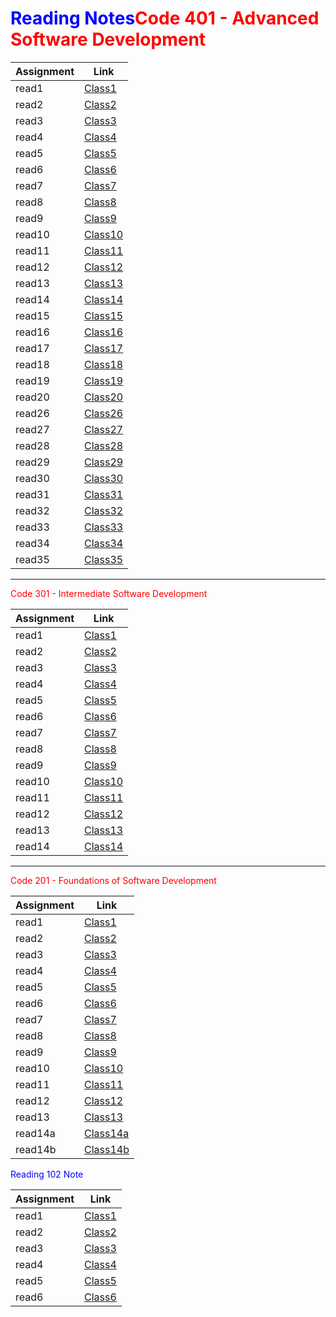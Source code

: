 
# <span style="color:Blue">Reading Notes</span><span style="color:red">Code 401 - Advanced Software Development

| Assignment      | Link |
| ----------- | ----------- |
| read1  | [Class1](401/1.md)       |
| read2  | [Class2](401/02.md)      |
| read3  | [Class3](401/03.md)      |
| read4  | [Class4](401/04.md)      |
| read5  | [Class5](401/05.md)      |
| read6  | [Class6](401/06.md)      |
| read7  | [Class7](401/07.md)      |
| read8  | [Class8](401/08.md)      |
| read9  | [Class9](401/09.md)      |
| read10 | [Class10](401/10.md)     |
| read11 | [Class11](401/11.md)     |
| read12 | [Class12](401/12.md)     |
| read13 | [Class13](401/13.md)     |
| read14 | [Class14](401/14.md)     |
| read15 | [Class15](401/15.md)     |
| read16 | [Class16](401/16.md)     |
| read17 | [Class17](401/17.md)     |
| read18 | [Class18](401/18.md)     |
| read19 | [Class19](401/19.md)     |
| read20 | [Class20](401/20.md)     |
| read26 | [Class26](401/26.md)     |
| read27 | [Class27](401/27.md)     |
| read28 | [Class28](401/28.md)     |
| read29 | [Class29](401/29.md)     |
| read30 | [Class30](401/30.md)     |
| read31 | [Class31](401/31.md)     |
| read32 | [Class32](401/32.md)     |
| read33 | [Class33](401/33.md)     |
| read34 | [Class34](401/34.md)     |
| read35 | [Class35](401/35.md)     |

------------------------------

<span style="color:red"> Code 301 - Intermediate Software Development

| Assignment      | Link |
| ----------- | ----------- |
| read1  | [Class1](301/1.md)        |
| read2  | [Class2](301/2.md)        |
| read3  | [Class3](301/3.md)        |
| read4  | [Class4](301/4.md)        |
| read5  | [Class5](301/5.md)        |
| read6  | [Class6](301/6.md)        |
| read7  | [Class7](301/7.md)        |
| read8  | [Class8](301/8.md)        |
| read9  | [Class9](301/9.md)        |
| read10 | [Class10](301/11.md)     |
| read11 | [Class11](301/11.md)     |
| read12 | [Class12](301/12.md)     |
| read13 | [Class13](301/13.md)     |
| read14 | [Class14](301/14.md)     |

------------------------------



<span style="color:red"> Code 201 - Foundations of Software Development

| Assignment      | Link |
| ----------- | ----------- |
| read1  | [Class1](201/1.md)        |
| read2  | [Class2](201/2.md)        |
| read3  | [Class3](201/3.md)        |
| read4  | [Class4](201/4.md)        |
| read5  | [Class5](201/5.md)        |
| read6  | [Class6](201/6.md)        |
| read7  | [Class7](201/7.md)        |
| read8  | [Class8](201/8.md)        |
| read9  | [Class9](201/9.md)        |
| read10 | [Class10](201/10.md)      |
| read11 | [Class11](201/11.md)      |
| read12 | [Class12](201/12.md)      |
| read13 | [Class13](201/13.md)      |
| read14a | [Class14a](201/14.md)      |
| read14b | [Class14b](201/14b.md)      |


<span style="color:Blue"> Reading 102 Note

| Assignment      | Link |
| ----------- | ----------- |
| read1  | [Class1](class1.md)        |
| read2  | [Class2](class2.md)        |
| read3  | [Class3](class3.md)        |
| read4  | [Class4](class4.md)        |
| read5  | [Class5](class5.md)        |
| read6  | [Class6](class6.md)        |
